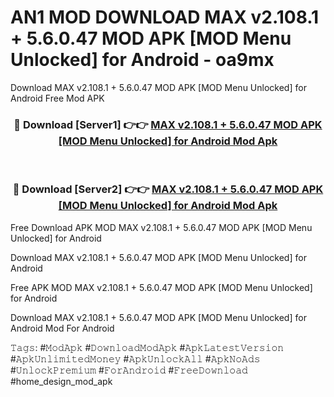 # AN1 MOD DOWNLOAD MAX v2.108.1 + 5.6.0.47 MOD APK [MOD Menu Unlocked] for Android - oa9mx
Download MAX v2.108.1 + 5.6.0.47 MOD APK [MOD Menu Unlocked] for Android Free Mod APK

<div align="center">
<h3>🔴 Download [Server1] 👉👉 <a href="https://apk-comot.site?title=MAX_v2.108.1_+_5.6.0.47_MOD_APK_[MOD_Menu_Unlocked]_for_Android">MAX v2.108.1 + 5.6.0.47 MOD APK [MOD Menu Unlocked] for Android Mod Apk</a></h3><br>

<h3>🔴 Download [Server2] 👉👉 <a href="https://apk-comot.site?title=MAX_v2.108.1_+_5.6.0.47_MOD_APK_[MOD_Menu_Unlocked]_for_Android">MAX v2.108.1 + 5.6.0.47 MOD APK [MOD Menu Unlocked] for Android Mod Apk</a></h3>
</div>


Free Download APK MOD MAX v2.108.1 + 5.6.0.47 MOD APK [MOD Menu Unlocked] for Android

Download MAX v2.108.1 + 5.6.0.47 MOD APK [MOD Menu Unlocked] for Android 

Free APK MOD MAX v2.108.1 + 5.6.0.47 MOD APK [MOD Menu Unlocked] for Android 

Download MAX v2.108.1 + 5.6.0.47 MOD APK [MOD Menu Unlocked] for Android Mod For Android

𝚃𝚊𝚐𝚜: #𝙼𝚘𝚍𝙰𝚙𝚔 #𝙳𝚘𝚠𝚗𝚕𝚘𝚊𝚍𝙼𝚘𝚍𝙰𝚙𝚔 #𝙰𝚙𝚔𝙻𝚊𝚝𝚎𝚜𝚝𝚅𝚎𝚛𝚜𝚒𝚘𝚗 #𝙰𝚙𝚔𝚄𝚗𝚕𝚒𝚖𝚒𝚝𝚎𝚍𝙼𝚘𝚗𝚎𝚢 #𝙰𝚙𝚔𝚄𝚗𝚕𝚘𝚌𝚔𝙰𝚕𝚕 #𝙰𝚙𝚔𝙽𝚘𝙰𝚍𝚜 #𝚄𝚗𝚕𝚘𝚌𝚔𝙿𝚛𝚎𝚖𝚒𝚞𝚖 #𝙵𝚘𝚛𝙰𝚗𝚍𝚛𝚘𝚒𝚍 #𝙵𝚛𝚎𝚎𝙳𝚘𝚠𝚗𝚕𝚘𝚊𝚍 #home_design_mod_apk